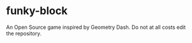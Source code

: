 # funky-block
An Open Source game inspired by Geometry Dash.
Do not at all costs edit the repository.
